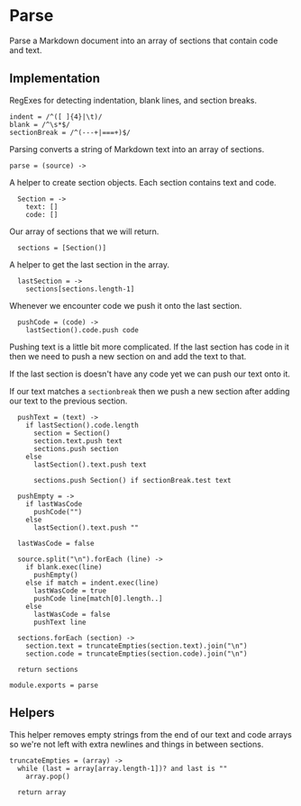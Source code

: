 Parse
=====

Parse a Markdown document into an array of sections that contain code and text.

Implementation
--------------

RegExes for detecting indentation, blank lines, and section breaks.

    indent = /^([ ]{4}|\t)/
    blank = /^\s*$/
    sectionBreak = /^(---+|===+)$/

Parsing converts a string of Markdown text into an array of sections.

    parse = (source) ->

A helper to create section objects. Each section contains text and code.

      Section = ->
        text: []
        code: []

Our array of sections that we will return.

      sections = [Section()]

A helper to get the last section in the array.

      lastSection = ->
        sections[sections.length-1]

Whenever we encounter code we push it onto the last section.

      pushCode = (code) ->
        lastSection().code.push code

Pushing text is a little bit more complicated. If the last section has code in
it then we need to push a new section on and add the text to that.

If the last section is doesn't have any code yet we can push our text onto it.

If our text matches a `sectionbreak` then we push a new section after adding
our text to the previous section.

      pushText = (text) ->
        if lastSection().code.length
          section = Section()
          section.text.push text
          sections.push section
        else
          lastSection().text.push text

          sections.push Section() if sectionBreak.test text

      pushEmpty = ->
        if lastWasCode
          pushCode("")
        else
          lastSection().text.push ""

      lastWasCode = false

      source.split("\n").forEach (line) ->
        if blank.exec(line)
          pushEmpty()
        else if match = indent.exec(line)
          lastWasCode = true
          pushCode line[match[0].length..]
        else
          lastWasCode = false
          pushText line

      sections.forEach (section) ->
        section.text = truncateEmpties(section.text).join("\n")
        section.code = truncateEmpties(section.code).join("\n")

      return sections

    module.exports = parse

Helpers
-------

This helper removes empty strings from the end of our text and code arrays so
we're not left with extra newlines and things in between sections.

    truncateEmpties = (array) ->
      while (last = array[array.length-1])? and last is ""
        array.pop()

      return array
